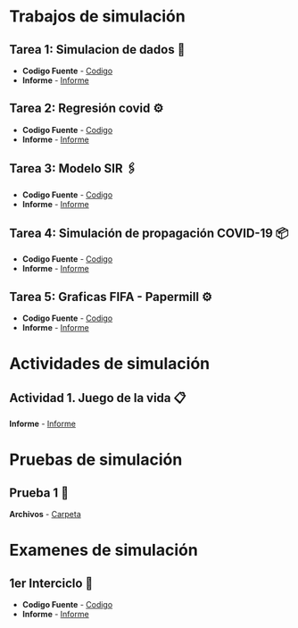 # Trabajos de simulación

## Tarea 1: Simulacion de dados 🚀

* **Codigo Fuente** - [Codigo](https://github.com/angelichazu/Trabajos---Simulacion/tree/main/Simulacion)
* **Informe** - [Informe](https://github.com/angelichazu/Trabajos---Simulacion/blob/main/Simulacion/Simulaci%C3%B3n%20de%20lanzamiento%20de%20dados.pdf)


## Tarea 2: Regresión covid ⚙️

* **Codigo Fuente** - [Codigo](https://github.com/angelichazu/Trabajos---Simulacion/blob/main/RegresionCovid/RegresionCovid.ipynb)
* **Informe** - [Informe](https://github.com/angelichazu/Trabajos---Simulacion/blob/main/Tarea4/Simulaci%C3%B3n%20de%20propagaci%C3%B3n%20COVID-19.pdf)


## Tarea 3: Modelo SIR 🖇️

* **Codigo Fuente** - [Codigo](https://github.com/angelichazu/Trabajos---Simulacion/blob/main/Tarea4/SimulacionCovid.py)
* **Informe** - [Informe](https://github.com/angelichazu/Trabajos---Simulacion/blob/main/Tarea4/Simulaci%C3%B3n%20de%20propagaci%C3%B3n%20COVID-19.pdf)


## Tarea 4: Simulación de propagación COVID-19 📦

* **Codigo Fuente** - [Codigo](https://github.com/angelichazu/Trabajos---Simulacion/blob/main/Tarea4/SimulacionCovid.py)
* **Informe** - [Informe](https://github.com/angelichazu/Trabajos---Simulacion/blob/main/Tarea4/Simulaci%C3%B3n%20de%20propagaci%C3%B3n%20COVID-19.pdf)

## Tarea 5: Graficas FIFA - Papermill ⚙️

* **Codigo Fuente** - [Codigo](https://github.com/angelichazu/Trabajos---Simulacion/tree/main/TareaGraficos)
* **Informe** - [Informe](https://github.com/angelichazu/Trabajos---Simulacion/blob/main/TareaGraficos/TareaFifa.pdf)

# Actividades de simulación

## Actividad 1. Juego de la vida 📋

**Informe** - [Informe](https://github.com/angelichazu/Trabajos---Simulacion/blob/main/Vida.pdf)

# Pruebas de simulación

## Prueba 1 🚀
**Archivos** - [Carpeta](https://github.com/angelichazu/Trabajos---Simulacion/tree/main/Prueba)


# Examenes de simulación

## 1er Interciclo 📖

* **Codigo Fuente** - [Codigo](https://github.com/angelichazu/Trabajos---Simulacion/blob/main/Examen1erInterciclo/examenSimu.ipynb)
* **Informe** - [Informe](https://github.com/angelichazu/Trabajos---Simulacion/blob/main/Examen1erInterciclo/examenSimu.pdf)
